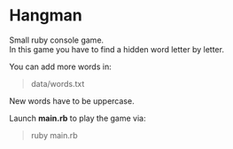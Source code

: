 # Hangman
Small ruby console game.<br>
In this game you have to find a hidden word letter by letter.

You can add more words in:

>data/words.txt

New words have to be uppercase.

Launch **main.rb** to play the game via:

> ruby main.rb
